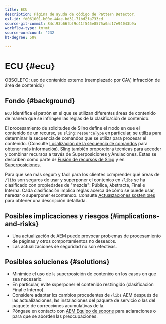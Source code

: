 ```yaml
---
title: ECU
description: Página de ayuda de código de Pattern Detector.
exl-id: fd061001-b00e-44ae-bd31-71bd2fa733cd
source-git-commit: 84c193b66fbf9c41f546e8575a0aa17e94043b9a
workflow-type: tm+mt
source-wordcount: '232'
ht-degree: 50%

---
```


# ECU {#ecu}

OBSOLETO: uso de contenido externo (reemplazado por CAV, infracción de área de contenido)

## Fondo {#background}

`ECU`  Identifica el patrón en el que se utilizan diferentes áreas de contenido de manera que se infringen las reglas de la clasificación de contenido.

El procesamiento de solicitudes de Sling define el modo en que el contenido de un recurso, su `sling:resourceType` en particular, se utiliza para determinar la secuencia de comandos que se utiliza para procesar el contenido. (Consulte [Localización de la secuencia de comandos](https://experienceleague.adobe.com/en/docs/experience-manager-65/content/implementing/developing/introduction/the-basics#locating-the-script) para obtener más información). Sling también proporciona técnicas para acceder y combinar recursos a través de Superposiciones y Anulaciones. Estas se describen como parte de [Fusión de recursos de Sling](https://experienceleague.adobe.com/en/docs/experience-manager-65/content/implementing/developing/platform/sling-resource-merger) y en [Superposiciones](https://experienceleague.adobe.com/en/docs/experience-manager-65/content/implementing/developing/platform/overlays).

Para que sea más seguro y fácil para los clientes comprender qué áreas de `/libs` son seguros de usar y superponer el contenido en `/libs` se ha clasificado con propiedades de &quot;mezcla&quot;: Pública, Abstracta, Final e Interna. Cada clasificación implica reglas acerca de cómo se puede usar, heredar o superponer el contenido. Consulte [Actualizaciones sostenibles](https://experienceleague.adobe.com/en/docs/experience-manager-65/content/implementing/deploying/upgrading/sustainable-upgrades) para obtener una descripción detallada.

## Posibles implicaciones y riesgos {#implications-and-risks}

* Una actualización de AEM puede provocar problemas de procesamiento de páginas y otros comportamientos no deseados.
* Las actualizaciones de seguridad no son efectivas.

## Posibles soluciones {#solutions}

* Minimice el uso de la superposición de contenido en los casos en que sea necesario.
* En particular, evite superponer el contenido restringido (clasificación Final e Interno).
* Considere adaptar los cambios procedentes de `/libs` AEM después de las actualizaciones, las instalaciones del paquete de servicio o las del paquete de correcciones acumulativas de la.
* Póngase en contacto con [AEM Equipo de soporte](https://helpx.adobe.com/es/enterprise/using/support-for-experience-cloud.html) para aclaraciones o para que se aborden las preocupaciones.
